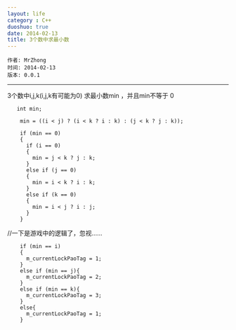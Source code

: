 ```yaml
---
layout: life
category : C++
duoshuo: true
date: 2014-02-13
title: 3个数中求最小数
---
```


	作者: MrZhong
	时间: 2014-02-13
	版本: 0.0.1

-----------
       
   3个数中i,j,k(i,j,k有可能为0) 求最小数min  ，并且min不等于 0
       
       int min;

        min = ((i < j) ? (i < k ? i : k) : (j < k ? j : k));

        if (min == 0)
        {
          if (i == 0)
          {
            min = j < k ? j : k;
          }
          else if (j == 0)
          {
            min = i < k ? i : k;
          }
          else if (k == 0)
          {
            min = i < j ? i : j;
          }
        }
        
        
//一下是游戏中的逻辑了，忽视......

        if (min == i)
        {
          m_currentLockPaoTag = 1;
        }
        else if (min == j){
          m_currentLockPaoTag = 2;
        }
        else if (min == k){
          m_currentLockPaoTag = 3;
        }
        else{
          m_currentLockPaoTag = 1;
        }
        
        
